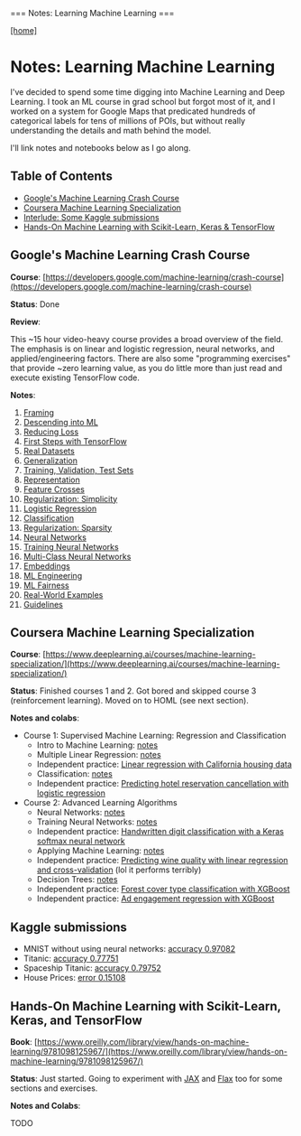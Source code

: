 === Notes: Learning Machine Learning ===


[[home]](/)

# Notes: Learning Machine Learning

I've decided to spend some time digging into Machine Learning and Deep Learning.
I took an ML course in grad school but forgot most of it, and I worked on a
system for Google Maps that predicated hundreds of categorical labels for tens
of millions of POIs, but without really understanding the details and math
behind the model.

I'll link notes and notebooks below as I go along.

## Table of Contents

-   [Google's Machine Learning Crash Course](#google-s-machine-learning-crash-course)
-   [Coursera Machine Learning Specialization](#coursera-machine-learning-specialization)
-   [Interlude: Some Kaggle submissions](#kaggle-submissions)
-   [Hands-On Machine Learning with Scikit-Learn, Keras & TensorFlow](#hands-on-machine-learning-with-scikit-learn-keras-and-tensorflow)

## Google's Machine Learning Crash Course

**Course**: [https://developers.google.com/machine-learning/crash-course](https://developers.google.com/machine-learning/crash-course)

**Status**: Done

**Review**:

This ~15 hour video-heavy course provides a broad overview of the field. The
emphasis is on linear and logistic regression, neural networks, and
applied/engineering factors. There are also some "programming exercises" that
provide ~zero learning value, as you do little more than just read and execute
existing TensorFlow code.

**Notes**:

1. [Framing](/mlcc/mlcc-1-framing.pdf)
2. [Descending into ML](/mlcc/mlcc-2-descending-into-ml.pdf)
3. [Reducing Loss](/mlcc/mlcc-3-reducing-loss.pdf)
4. [First Steps with TensorFlow](/mlcc/mlcc-4-first-steps-tf.pdf)
5. [Real Datasets](/mlcc/mlcc-5-real-dataset.pdf)
6. [Generalization](/mlcc/mlcc-6-generalization.pdf)
7. [Training, Validation, Test Sets](/mlcc/mlcc-7-train-validate-test.pdf)
8. [Representation](/mlcc/mlcc-8-representation.pdf)
9. [Feature Crosses](/mlcc/mlcc-9-feature-crosses.pdf)
10. [Regularization: Simplicity](/mlcc/mlcc-10-regularization-simplicity.pdf)
11. [Logistic Regression](/mlcc/mlcc-11-logistic-regression.pdf)
12. [Classification](/mlcc/mlcc-12-classification.pdf)
13. [Regularization: Sparsity](/mlcc/mlcc-13-regularization-sparsity.pdf)
14. [Neural Networks](/mlcc/mlcc-14-neural-nets.pdf)
15. [Training Neural Networks](/mlcc/mlcc-15-training-neural-nets.pdf)
16. [Multi-Class Neural Networks](/mlcc/mlcc-16-multi-class-nns.pdf)
17. [Embeddings](/mlcc/mlcc-17-embeddings.pdf)
18. [ML Engineering](/mlcc/mlcc-18-ml-eng.pdf)
19. [ML Fairness](/mlcc/mlcc-19-fairness.pdf)
20. [Real-World Examples](/mlcc/mlcc-20-examples.pdf)
21. [Guidelines](/mlcc/mlcc-21-guidelines.pdf)

## Coursera Machine Learning Specialization

**Course**: [https://www.deeplearning.ai/courses/machine-learning-specialization/](https://www.deeplearning.ai/courses/machine-learning-specialization/)

**Status**: Finished courses 1 and 2. Got bored and skipped course 3 (reinforcement learning). Moved on to HOML (see next section).

**Notes and colabs**:

-   Course 1: Supervised Machine Learning: Regression and Classification
    -   Intro to Machine Learning: [notes](/coursera/coursera-ml-c1-wk1.pdf)
    -   Multiple Linear Regression: [notes](/coursera/coursera-ml-c1-wk2.pdf)
    -   Independent practice: [Linear regression with California housing data](https://colab.research.google.com/drive/1zj7b3Bzh7T9HCPQDM90zL6J0IM22Dvoa?usp=sharing)
    -   Classification: [notes](/coursera/coursera-ml-c1-wk3.pdf)
    -   Independent practice: [Predicting hotel reservation cancellation with logistic regression](https://colab.research.google.com/drive/1-ixQMV5EwC7emLaUO9KN9oTMV1Oz8TC7#scrollTo=NFDcZ_FO01LX)
-   Course 2: Advanced Learning Algorithms
    -   Neural Networks: [notes](/coursera/coursera-ml-c2-wk1.pdf)
    -   Training Neural Networks: [notes](/coursera/coursera-ml-c2-wk2.pdf)
    -   Independent practice: [Handwritten digit classification with a Keras softmax neural network](https://colab.research.google.com/drive/1kPpnrJMVmmQ_tsnacmWSXSj9GdHPXG-H)
    -   Applying Machine Learning: [notes](/coursera/coursera-ml-c2-wk3.pdf)
    -   Independent practice: [Predicting wine quality with linear regression and cross-validation](https://colab.research.google.com/drive/1oZw2dA2rFpjYHeqgLm3Ebj2QS87_Al_s) (lol it performs terribly)
    -   Decision Trees: [notes](/coursera/coursera-ml-c2-wk4.pdf)
    -   Independent practice: [Forest cover type classification with XGBoost](https://colab.research.google.com/drive/1tCq19-iw8tLTT_foiI1w_D0YMnaBPmAx?usp=sharing)
    -   Independent practice: [Ad engagement regression with XGBoost](https://colab.research.google.com/drive/1mWdS4MMhtpvYqjK8vQcThXS7I90fqO8E)

## Kaggle submissions

-   MNIST without using neural networks: [accuracy 0.97082](https://www.kaggle.com/dhconnelly/mnist-without-neural-nets)
-   Titanic: [accuracy 0.77751](https://www.kaggle.com/code/dhconnelly/titanic)
-   Spaceship Titanic: [accuracy 0.79752](https://www.kaggle.com/code/dhconnelly/spaceship-titanic/notebook)
-   House Prices: [error 0.15108](https://www.kaggle.com/code/dhconnelly/house-prices)

## Hands-On Machine Learning with Scikit-Learn, Keras, and TensorFlow

**Book**: [https://www.oreilly.com/library/view/hands-on-machine-learning/9781098125967/](https://www.oreilly.com/library/view/hands-on-machine-learning/9781098125967/)

**Status**: Just started. Going to experiment with [JAX](https://jax.readthedocs.io/en/latest/notebooks/quickstart.html) and [Flax](https://flax.readthedocs.io/en/latest/) too for some sections and exercises.

**Notes and Colabs**:

TODO
